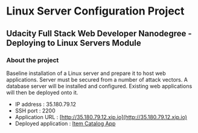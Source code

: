 # Linux Server Configuration Project
## Udacity Full Stack Web Developer Nanodegree - Deploying to Linux Servers Module

### About the project
Baseline installation of a Linux server and prepare it to host web applications.  Server must be secured from a number of attack vectors.  A database server will be installed and configured.  Existing web applications will then be deployed onto it.

- IP address : 35.180.79.12
- SSH port : 2200
- Application URL : [http://35.180.79.12.xip.io](http://35.180.79.12.xip.io)
- Deployed application : [Item Catalog App](https://github.com/anncodes/catalog-app)

